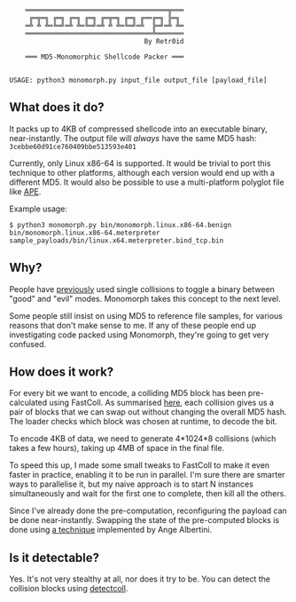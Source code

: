 ```
                                                
                                                
                                                
    ════════════════════════════════════╦═══    
     ╔═╦═╗ ╔═╗ ╔═╗ ╔═╗ ╔═╦═╗ ╔═╗ ╔══╔═╗ ╠═╗     
    ═╩ ╩ ╩═╚═╝═╩ ╩═╚═╝═╩ ╩ ╩═╚═╝═╩  ╠═╝═╩ ╩═    
    ════════════════════════════════╩═══════    
                                  By Retr0id    
                                                
    ═══ MD5-Monomorphic Shellcode Packer ═══    
                                                
                                                
USAGE: python3 monomorph.py input_file output_file [payload_file]
```

## What does it do?

It packs up to 4KB of compressed shellcode into an executable binary, near-instantly. The output file will *always* have the same MD5 hash: `3cebbe60d91ce760409bbe513593e401`

Currently, only Linux x86-64 is supported. It would be trivial to port this technique to other platforms, although each version would end up with a different MD5. It would also be possible to use a multi-platform polyglot file like [APE](https://justine.lol/ape.html).

Example usage:

```
$ python3 monomorph.py bin/monomorph.linux.x86-64.benign bin/monomorph.linux.x86-64.meterpreter sample_payloads/bin/linux.x64.meterpreter.bind_tcp.bin
```

## Why?

People have [previously](https://www.mscs.dal.ca/~selinger/md5collision/) used single collisions to toggle a binary between "good" and "evil" modes. Monomorph takes this concept to the next level.

Some people still insist on using MD5 to reference file samples, for various reasons that don't make sense to me. If any of these people end up investigating code packed using Monomorph, they're going to get very confused.

## How does it work?

For every bit we want to encode, a colliding MD5 block has been pre-calculated using FastColl. As summarised [here](https://github.com/corkami/collisions/tree/master/hashquines#read-an-encoded-value), each collision gives us a pair of blocks that we can swap out without changing the overall MD5 hash. The loader checks which block was chosen at runtime, to decode the bit.

To encode 4KB of data, we need to generate 4\*1024\*8 collisions (which takes a few hours), taking up 4MB of space in the final file.

To speed this up, I made some small tweaks to FastColl to make it even faster in practice, enabling it to be run in parallel. I'm sure there are smarter ways to parallelise it, but my naive approach is to start N instances simultaneously and wait for the first one to complete, then kill all the others.

Since I've already done the pre-computation, reconfiguring the payload can be done near-instantly. Swapping the state of the pre-computed blocks is done using [a technique](https://github.com/corkami/collisions/blob/master/hashquines/scripts/collisions.py) implemented by Ange Albertini.

## Is it detectable?

Yes. It's not very stealthy at all, nor does it try to be. You can detect the collision blocks using [detectcoll](https://github.com/cr-marcstevens/hashclash/tree/collisiondetection/src/collisiondetection).
